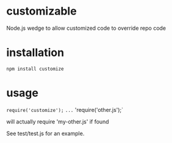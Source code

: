# customizable
Node.js wedge to allow customized code to override repo code

# installation
`npm install customize`

# usage

`require('customize');`
`...`
'require('other.js');`

will actually require 'my-other.js' if found

See test/test.js for an example.
